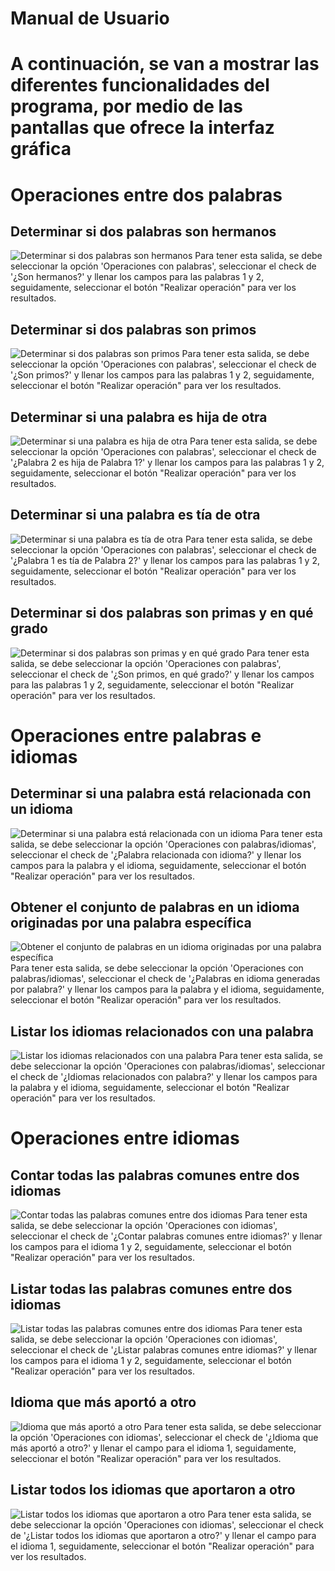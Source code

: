 # Manual de Usuario
# A continuación, se van a mostrar las diferentes funcionalidades del programa, por medio de las pantallas que ofrece la interfaz gráfica

# Operaciones entre dos palabras
## Determinar si dos palabras son hermanos

![Determinar si dos palabras son hermanos](https://res.cloudinary.com/poppycloud/image/upload/v1529305583/Palabras_Hermandad.jpg)
Para tener esta salida, se debe seleccionar la opción 'Operaciones con palabras', seleccionar el check de '¿Son hermanos?' y llenar los campos para las palabras 1 y 2, seguidamente, seleccionar el botón "Realizar operación" para ver los resultados.


## Determinar si dos palabras son primos

![Determinar si dos palabras son primos](https://res.cloudinary.com/poppycloud/image/upload/v1529305586/Palabras_PrimosPrimerGrado.jpg)
Para tener esta salida, se debe seleccionar la opción 'Operaciones con palabras', seleccionar el check de '¿Son primos?' y llenar los campos para las palabras 1 y 2, seguidamente, seleccionar el botón "Realizar operación" para ver los resultados.

## Determinar si una palabra es hija de otra

![Determinar si una palabra es hija de otra](https://res.cloudinary.com/poppycloud/image/upload/v1529305583/Palabras_Padre.jpg)
Para tener esta salida, se debe seleccionar la opción 'Operaciones con palabras', seleccionar el check de '¿Palabra 2 es hija de Palabra 1?' y llenar los campos para las palabras 1 y 2, seguidamente, seleccionar el botón "Realizar operación" para ver los resultados.

## Determinar si una palabra es tía de otra

![Determinar si una palabra es tía de otra](https://res.cloudinary.com/poppycloud/image/upload/v1529305587/Palabras_Tio.jpg)
Para tener esta salida, se debe seleccionar la opción 'Operaciones con palabras', seleccionar el check de '¿Palabra 1 es tía de Palabra 2?' y llenar los campos para las palabras 1 y 2, seguidamente, seleccionar el botón "Realizar operación" para ver los resultados.

## Determinar si dos palabras son primas y en qué grado

![Determinar si dos palabras son primas y en qué grado](https://res.cloudinary.com/poppycloud/image/upload/v1529305584/Palabras_PrimosGrados.jpg)
Para tener esta salida, se debe seleccionar la opción 'Operaciones con palabras', seleccionar el check de '¿Son primos, en qué grado?' y llenar los campos para las palabras 1 y 2, seguidamente, seleccionar el botón "Realizar operación" para ver los resultados.


# Operaciones entre palabras e idiomas

## Determinar si una palabra está relacionada con un idioma

![Determinar si una palabra está relacionada con un idioma](https://res.cloudinary.com/poppycloud/image/upload/v1529305582/Palabra_Idioma_Palabras_Relacionadas_idioma.jpg)
Para tener esta salida, se debe seleccionar la opción 'Operaciones con palabras/idiomas', seleccionar el check de '¿Palabra relacionada con idioma?' y llenar los campos para la palabra y el idioma, seguidamente, seleccionar el botón "Realizar operación" para ver los resultados.

## Obtener el conjunto de palabras en un idioma originadas por una palabra específica

![Obtener el conjunto de palabras en un idioma originadas por una palabra específica](https://res.cloudinary.com/poppycloud/image/upload/v1529305583/Palabras_Idiomas_Generada_Palabra.jpg)
Para tener esta salida, se debe seleccionar la opción 'Operaciones con palabras/idiomas', seleccionar el check de '¿Palabras en idioma generadas por palabra?' y llenar los campos para la palabra y el idioma, seguidamente, seleccionar el botón "Realizar operación" para ver los resultados.


## Listar los idiomas relacionados con una palabra

![Listar los idiomas relacionados con una palabra](https://res.cloudinary.com/poppycloud/image/upload/v1529305583/Palabras_Idioma_Idiomas_Generados_Palabra.jpg)
Para tener esta salida, se debe seleccionar la opción 'Operaciones con palabras/idiomas', seleccionar el check de '¿Idiomas relacionados con palabra?' y llenar los campos para la palabra y el idioma, seguidamente, seleccionar el botón "Realizar operación" para ver los resultados.

# Operaciones entre idiomas

## Contar todas las palabras comunes entre dos idiomas

![Contar todas las palabras comunes entre dos idiomas](https://res.cloudinary.com/poppycloud/image/upload/v1529305588/Idiomas_Idiomas_Contador.jpg)
Para tener esta salida, se debe seleccionar la opción 'Operaciones con idiomas', seleccionar el check de '¿Contar palabras comunes entre idiomas?' y llenar los campos para el idioma 1 y 2, seguidamente, seleccionar el botón "Realizar operación" para ver los resultados.


## Listar todas las palabras comunes entre dos idiomas

![Listar todas las palabras comunes entre dos idiomas](https://res.cloudinary.com/poppycloud/image/upload/v1529305586/Idiomas_Idiomas_Lista.jpg)
Para tener esta salida, se debe seleccionar la opción 'Operaciones con idiomas', seleccionar el check de '¿Listar palabras comunes entre idiomas?' y llenar los campos para el idioma 1 y 2, seguidamente, seleccionar el botón "Realizar operación" para ver los resultados.


## Idioma que más aportó a otro

![Idioma que más aportó a otro](https://res.cloudinary.com/poppycloud/image/upload/v1529305587/Idiomas_Idiomas_IdiomaAportoMas.jpg)
Para tener esta salida, se debe seleccionar la opción 'Operaciones con idiomas', seleccionar el check de '¿Idioma que más aportó a otro?' y llenar el campo para el idioma 1, seguidamente, seleccionar el botón "Realizar operación" para ver los resultados.

## Listar todos los idiomas que aportaron a otro

![Listar todos los idiomas que aportaron a otro](https://res.cloudinary.com/poppycloud/image/upload/v1529305587/Idiomas_Idiomas_IdiomasQueAportanMas.jpg)
Para tener esta salida, se debe seleccionar la opción 'Operaciones con idiomas', seleccionar el check de '¿Listar todos los idiomas que aportaron a otro?' y llenar el campo para el idioma 1, seguidamente, seleccionar el botón "Realizar operación" para ver los resultados.

